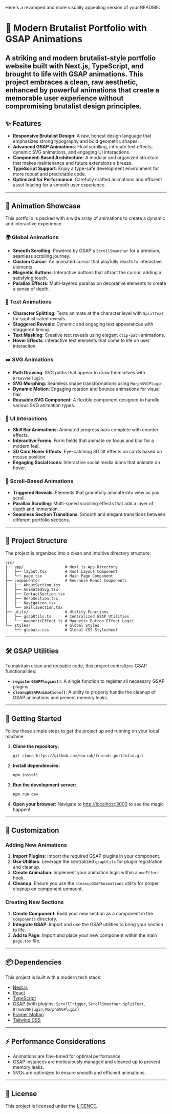 Here's a revamped and more visually appealing version of your README:

# 🎨 Modern Brutalist Portfolio with GSAP Animations

A striking and modern brutalist-style portfolio website built with **Next.js**, **TypeScript**, and brought to life with **GSAP animations**. This project embraces a clean, raw aesthetic, enhanced by powerful animations that create a memorable user experience without compromising brutalist design principles.
---

## ✨ Features

-   **Responsive Brutalist Design**: A raw, honest design language that emphasizes strong typography and bold geometric shapes.
-   **Advanced GSAP Animations**: Fluid scrolling, intricate text effects, dynamic SVG animations, and engaging UI interactions.
-   **Component-Based Architecture**: A modular and organized structure that makes maintenance and future extensions a breeze.
-   **TypeScript Support**: Enjoy a type-safe development environment for more robust and predictable code.
-   **Optimized for Performance**: Carefully crafted animations and efficient asset loading for a smooth user experience.

---

## 🚀 Animation Showcase

This portfolio is packed with a wide array of animations to create a dynamic and interactive experience.

### 🌍 Global Animations

-   **Smooth Scrolling**: Powered by GSAP's `ScrollSmoother` for a premium, seamless scrolling journey.
-   **Custom Cursor**: An animated cursor that playfully reacts to interactive elements.
-   **Magnetic Buttons**: Interactive buttons that attract the cursor, adding a satisfying touch.
-   **Parallax Effects**: Multi-layered parallax on decorative elements to create a sense of depth.

### 📝 Text Animations

-   **Character Splitting**: Texts animate at the character level with `SplitText` for sophisticated reveals.
-   **Staggered Reveals**: Dynamic and engaging text appearances with staggered timing.
-   **Text Masking**: Creative text reveals using elegant `clip-path` animations.
-   **Hover Effects**: Interactive text elements that come to life on user interaction.

### ✒️ SVG Animations

-   **Path Drawing**: SVG paths that appear to draw themselves with `DrawSVGPlugin`.
-   **SVG Morphing**: Seamless shape transformations using `MorphSVGPlugin`.
-   **Dynamic Motion**: Engaging rotation and bounce animations for visual flair.
-   **Reusable SVG Component**: A flexible component designed to handle various SVG animation types.

### 🎨 UI Interactions

-   **Skill Bar Animations**: Animated progress bars complete with counter effects.
-   **Interactive Forms**: Form fields that animate on focus and blur for a modern feel.
-   **3D Card Hover Effects**: Eye-catching 3D tilt effects on cards based on mouse position.
-   **Engaging Social Icons**: Interactive social media icons that animate on hover.

### 📜 Scroll-Based Animations

-   **Triggered Reveals**: Elements that gracefully animate into view as you scroll.
-   **Parallax Scrolling**: Multi-speed scrolling effects that add a layer of depth and immersion.
-   **Seamless Section Transitions**: Smooth and elegant transitions between different portfolio sections.

---

## 📁 Project Structure

The project is organized into a clean and intuitive directory structure:

```
src/
├── app/                  # Next.js App Directory
│   ├── layout.tsx        # Root Layout Component
│   └── page.tsx          # Main Page Component
├── components/           # Reusable React Components
│   ├── AboutSection.tsx
│   ├── AnimatedSvg.tsx
│   ├── ContactSection.tsx
│   ├── HeroSection.tsx
│   ├── Navigation.tsx
│   └── SkillsSection.tsx
├── utils/                # Utility Functions
│   ├── gsapUtils.ts      # Centralized GSAP Utilities
│   └── magneticEffect.ts # Magnetic Button Effect Logic
└── styles/               # Global Styles
    └── globals.css       # Global CSS Stylesheet
```

---

## 🛠️ GSAP Utilities

To maintain clean and reusable code, this project centralizes GSAP functionalities:

-   **`registerGSAPPlugins()`**: A single function to register all necessary GSAP plugins.
-   **`cleanupGSAPAnimations()`**: A utility to properly handle the cleanup of GSAP animations and prevent memory leaks.

---

## 🚀 Getting Started

Follow these simple steps to get the project up and running on your local machine.

1.  **Clone the repository:**
    ```bash
    git clone https://github.com/dacrab/friends-portfolio.git
    ```

2.  **Install dependencies:**
    ```bash
    npm install
    ```

3.  **Run the development server:**
    ```bash
    npm run dev
    ```

4.  **Open your browser:**
    Navigate to [http://localhost:3000](http://localhost:3000) to see the magic happen!

---

## 🎨 Customization

### Adding New Animations

1.  **Import Plugins**: Import the required GSAP plugins in your component.
2.  **Use Utilities**: Leverage the centralized `gsapUtils` for plugin registration and cleanup.
3.  **Create Animation**: Implement your animation logic within a `useEffect` hook.
4.  **Cleanup**: Ensure you use the `cleanupGSAPAnimations` utility for proper cleanup on component unmount.

### Creating New Sections

1.  **Create Component**: Build your new section as a component in the `components` directory.
2.  **Integrate GSAP**: Import and use the GSAP utilities to bring your section to life.
3.  **Add to Page**: Import and place your new component within the main `page.tsx` file.

---

## 📦 Dependencies

This project is built with a modern tech stack:

-   [Next.js](https://nextjs.org/)
-   [React](https://reactjs.org/)
-   [TypeScript](https://www.typescriptlang.org/)
-   [GSAP](https://greensock.com/gsap/) (with plugins: `ScrollTrigger`, `ScrollSmoother`, `SplitText`, `DrawSVGPlugin`, `MorphSVGPlugin`)
-   [Framer Motion](https://www.framer.com/motion/)
-   [Tailwind CSS](https://tailwindcss.com/)

---

## ⚡ Performance Considerations

-   Animations are fine-tuned for optimal performance.
-   GSAP instances are meticulously managed and cleaned up to prevent memory leaks.
-   SVGs are optimized to ensure smooth and efficient animations.

---

## 📜 License

This project is licensed under the [LICENCE](LICENCE).
